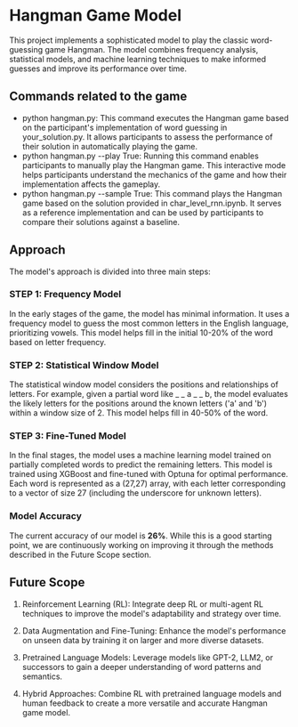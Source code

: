 # Hangman Game Model

This project implements a sophisticated model to play the classic word-guessing game Hangman. The model combines frequency analysis, statistical models, and machine learning techniques to make informed guesses and improve its performance over time.

## Commands related to the game

- python hangman.py: This command executes the Hangman game based on the participant's implementation of word guessing in your_solution.py. It allows participants to assess the performance of their solution in automatically playing the game.
- python hangman.py --play True: Running this command enables participants to manually play the Hangman game. This interactive mode helps participants understand the mechanics of the game and how their implementation affects the gameplay.
- python hangman.py --sample True: This command plays the Hangman game based on the solution provided in char_level_rnn.ipynb. It serves as a reference implementation and can be used by participants to compare their solutions against a baseline.

## Approach

The model's approach is divided into three main steps:

### STEP 1: Frequency Model
In the early stages of the game, the model has minimal information. It uses a frequency model to guess the most common letters in the English language, prioritizing vowels. This model helps fill in the initial 10-20% of the word based on letter frequency.

### STEP 2: Statistical Window Model
The statistical window model considers the positions and relationships of letters. For example, given a partial word like _ _ a _ _ b, the model evaluates the likely letters for the positions around the known letters ('a' and 'b') within a window size of 2. This model helps fill in 40-50% of the word.

### STEP 3: Fine-Tuned Model
In the final stages, the model uses a machine learning model trained on partially completed words to predict the remaining letters. This model is trained using XGBoost and fine-tuned with Optuna for optimal performance. Each word is represented as a (27,27) array, with each letter corresponding to a vector of size 27 (including the underscore for unknown letters).

### Model Accuracy
The current accuracy of our model is **26%**. While this is a good starting point, we are continuously working on improving it through the methods described in the Future Scope section.

## Future Scope

1. Reinforcement Learning (RL): Integrate deep RL or multi-agent RL techniques to improve the model's adaptability and strategy over time.

2. Data Augmentation and Fine-Tuning: Enhance the model's performance on unseen data by training it on larger and more diverse datasets.

3. Pretrained Language Models: Leverage models like GPT-2, LLM2, or successors to gain a deeper understanding of word patterns and semantics.

4. Hybrid Approaches: Combine RL with pretrained language models and human feedback to create a more versatile and accurate Hangman game model.
